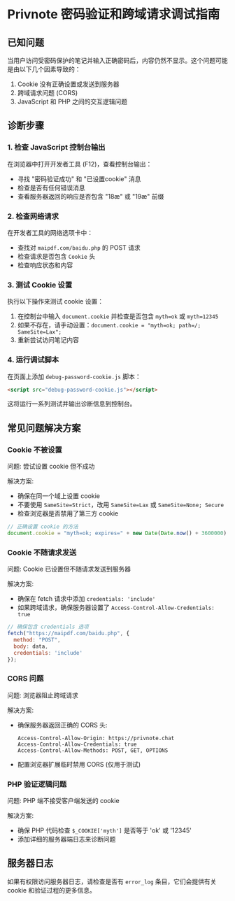 # Privnote 密码验证和跨域请求调试指南

## 已知问题

当用户访问受密码保护的笔记并输入正确密码后，内容仍然不显示。这个问题可能是由以下几个因素导致的：

1. Cookie 没有正确设置或发送到服务器
2. 跨域请求问题 (CORS)
3. JavaScript 和 PHP 之间的交互逻辑问题

## 诊断步骤

### 1. 检查 JavaScript 控制台输出

在浏览器中打开开发者工具 (F12)，查看控制台输出：

- 寻找 "密码验证成功" 和 "已设置cookie" 消息
- 检查是否有任何错误消息
- 查看服务器返回的响应是否包含 "18æ" 或 "19æ" 前缀

### 2. 检查网络请求

在开发者工具的网络选项卡中：

- 查找对 `maipdf.com/baidu.php` 的 POST 请求
- 检查请求是否包含 `Cookie` 头
- 检查响应状态和内容

### 3. 测试 Cookie 设置

执行以下操作来测试 cookie 设置：

1. 在控制台中输入 `document.cookie` 并检查是否包含 `myth=ok` 或 `myth=12345`
2. 如果不存在，请手动设置：`document.cookie = "myth=ok; path=/; SameSite=Lax";`
3. 重新尝试访问笔记内容

### 4. 运行调试脚本

在页面上添加 `debug-password-cookie.js` 脚本：

```html
<script src="debug-password-cookie.js"></script>
```

这将运行一系列测试并输出诊断信息到控制台。

## 常见问题解决方案

### Cookie 不被设置

问题: 尝试设置 cookie 但不成功

解决方案:
- 确保在同一个域上设置 cookie
- 不要使用 `SameSite=Strict`，改用 `SameSite=Lax` 或 `SameSite=None; Secure`
- 检查浏览器是否禁用了第三方 cookie

```javascript
// 正确设置 cookie 的方法
document.cookie = "myth=ok; expires=" + new Date(Date.now() + 3600000).toUTCString() + "; path=/; SameSite=Lax";
```

### Cookie 不随请求发送

问题: Cookie 已设置但不随请求发送到服务器

解决方案:
- 确保在 fetch 请求中添加 `credentials: 'include'`
- 如果跨域请求，确保服务器设置了 `Access-Control-Allow-Credentials: true`

```javascript
// 确保包含 credentials 选项
fetch("https://maipdf.com/baidu.php", {
  method: "POST",
  body: data,
  credentials: 'include'
});
```

### CORS 问题

问题: 浏览器阻止跨域请求

解决方案:
- 确保服务器返回正确的 CORS 头:
  ```
  Access-Control-Allow-Origin: https://privnote.chat
  Access-Control-Allow-Credentials: true
  Access-Control-Allow-Methods: POST, GET, OPTIONS
  ```
- 配置浏览器扩展临时禁用 CORS (仅用于测试)

### PHP 验证逻辑问题

问题: PHP 端不接受客户端发送的 cookie

解决方案:
- 确保 PHP 代码检查 `$_COOKIE['myth']` 是否等于 'ok' 或 '12345'
- 添加详细的服务器端日志来诊断问题

## 服务器日志

如果有权限访问服务器日志，请检查是否有 `error_log` 条目，它们会提供有关 cookie 和验证过程的更多信息。
